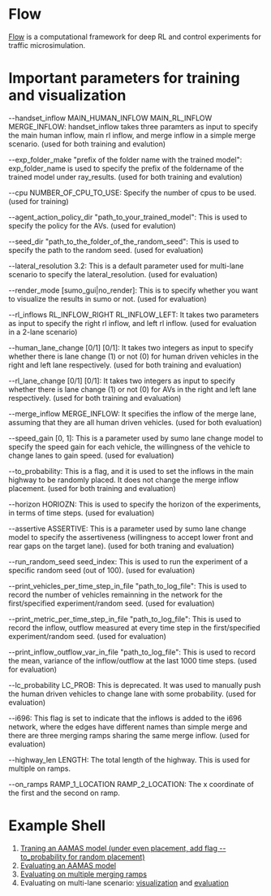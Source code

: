 # Flow

[Flow](https://flow-project.github.io/) is a computational framework for deep RL and control experiments for traffic microsimulation.

# Important parameters for training and visualization

--handset_inflow MAIN_HUMAN_INFLOW MAIN_RL_INFLOW MERGE_INFLOW: handset_inflow takes three paramters as input to specify the main human inflow, main rl inflow, and merge inflow in a simple merge scenario. (used for both training and evalution)

--exp_folder_make "prefix of the folder name with the trained model": exp_folder_name is used to specify the prefix of the foldername of the trained model under ray_results.  (used for both training and evalution)

--cpu NUMBER_OF_CPU_TO_USE: Specify the number of cpus to be used.  (used for training)

--agent_action_policy_dir "path_to_your_trained_model": This is used to specify the policy for the AVs.  (used for evalution)

--seed_dir "path_to_the_folder_of_the_random_seed": This is used to specify the path to the random seed. (used for evaluation)

--lateral_resolution 3.2: This is a default parameter used for multi-lane scenario to specify the lateral_resolution. (used for evaluation)

--render_mode [sumo_gui|no_render]: This is to specify whether you want to visualize the results in sumo or not. (used for evaluation) 

--rl_inflows RL_INFLOW_RIGHT RL_INFLOW_LEFT: It takes two parameters as input to specify the right rl inflow, and left rl inflow. (used for evaluation in a 2-lane scenario)

--human_lane_change [0/1] [0/1]: It takes two integers as input to specify whether there is lane change (1) or not (0) for human driven vehicles in the right and left lane respectively. (used for both training and evaluation) 

--rl_lane_change [0/1] [0/1]: It takes two integers as input to specify whether there is lane change (1) or not (0) for AVs in the right and left lane respectively. (used for both training and evaluation) 

--merge_inflow MERGE_INFLOW: It specifies the inflow of the merge lane, assuming that they are all human driven vehicles. (used for both evaluation) 

--speed_gain [0, 1]: This is a parameter used by sumo lane change model to specify the speed gain for each vehicle, the willingness of the vehicle to change lanes to gain speed. (used for evaluation) 

--to_probability: This is a flag, and it is used to set the inflows in the main highway to be randomly placed. It does not change the merge inflow placement. (used for both training and evaluation) 

--horizon HORIOZN: This is used to specify the horizon of the experiments, in terms of time steps. (used for evaluation) 

--assertive ASSERTIVE: This is a parameter used by sumo lane change model to specify the assertiveness (willingness to accept lower front and rear gaps on the target lane). (used for both traning and evaluation) 

--run_random_seed seed_index: This is used to run the experiment of a specific random seed (out of 100). (used for evaluation) 

--print_vehicles_per_time_step_in_file "path_to_log_file": This is used to record the number of vehicles remainning in the network for the first/specified experiment/random seed. (used for evaluation) 

--print_metric_per_time_step_in_file "path_to_log_file": This is used to record the inflow, outflow measured at every time step in the first/specified experiment/random seed. (used for evaluation) 

--print_inflow_outflow_var_in_file "path_to_log_file": This is used to record the mean, variance of the inflow/outflow at the last 1000 time steps. (used for evaluation) 

--lc_probability LC_PROB: This is deprecated. It was used to manually push the human driven vehicles to change lane with some probability. (used for evaluation) 

--i696: This flag is set to indicate that the inflows is added to the i696 network, where the edges have different names than simple merge and there are three merging ramps sharing the same merge inflow. (used for evaluation) 

--highway_len LENGTH: The total length of the highway. This is used for multiple on ramps.

--on_ramps RAMP_1_LOCATION RAMP_2_LOCATION: The x coordinate of the first and the second on ramp.

# Example Shell
1. [Traning an AAMAS model (under even placement, add flag --to_probability for random placement)](https://github.com/yulinzhang/MITC-LARGE/blob/yulin_develop/exp_shell/train/random_placement_aamas_models.sh)
2. [Evaluating an AAMAS model](https://github.com/yulinzhang/MITC-LARGE/blob/yulin_develop/exp_shell/evaluate/particular_random_model.sh)
3. [Evaluating on multiple merging ramps](https://github.com/yulinzhang/MITC-LARGE/blob/yulin_develop/exp_shell/evaluate/mor.sh)
4. Evaluating on multi-lane scenario: [visualization](https://github.com/yulinzhang/MITC-LARGE/blob/yulin_develop/exp_shell/evaluate/lanechange_gui.sh) and [evaluation](https://github.com/yulinzhang/MITC-LARGE/blob/yulin_develop/exp_shell/evaluate/deterministic_aamas_lc.sh)

